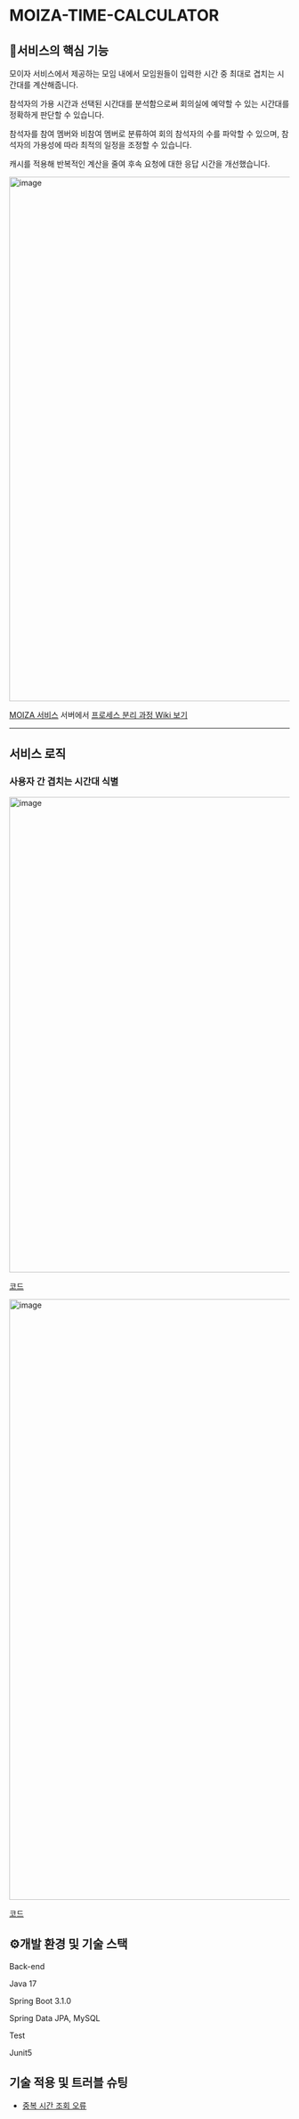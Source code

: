 # MOIZA-TIME-CALCULATOR

## 📌서비스의 핵심 기능
모이자 서비스에서 제공하는 모임 내에서 모임원들이 입력한 시간 중 최대로 겹치는 시간대를 계산해줍니다.

참석자의 가용 시간과 선택된 시간대를 분석함으로써 회의실에 예약할 수 있는 시간대를 정확하게 판단할 수 있습니다.

참석자를 참여 멤버와 비참여 멤버로 분류하여 회의 참석자의 수를 파악할 수 있으며, 참석자의 가용성에 따라 최적의 일정을 조정할 수 있습니다.

캐시를 적용해 반복적인 계산을 줄여 후속 요청에 대한 응답 시간을 개선했습니다.

<img width="942" alt="image" src="https://github.com/iyk2h/MOIZA-TIME-CALCULATOR/assets/17765939/ab448e27-2b4c-4a51-ae7d-833dbb11252a">

[MOIZA 서비스](https://github.com/llBackend7/MOIZA) 서버에서 [프로세스 분리 과정 Wiki 보기](https://github.com/iyk2h/MOIZA-TIME-CALCULATOR/wiki/%EA%B2%B9%EC%B9%98%EB%8A%94-%EC%8B%9C%EA%B0%84-TOP10-%EA%B3%84%EC%82%B0-%ED%94%84%EB%A1%9C%EC%84%B8%EC%8A%A4-%EB%B6%84%EB%A6%AC-%EA%B3%BC%EC%A0%95)

---

## 서비스 로직

### 사용자 간 겹치는 시간대 식별

<img width="854" alt="image" src="https://github.com/iyk2h/MOIZA-TIME-CALCULATOR/assets/17765939/14c5bc93-5081-426e-8d15-5bd55253cb64">

[코드](https://github.com/iyk2h/MOIZA-TIME-CALCULATOR/blob/782f82a738f142b3e7f0143939d1c29b9b0c723f/src/main/java/com/ll/moizatimecalculator/boundedContext/selectedTime/service/SelectedTimeService.java#L36)

<img width="1079" alt="image" src="https://github.com/iyk2h/MOIZA-TIME-CALCULATOR/assets/17765939/a1e0bbd3-f13c-46f6-ad20-0234cb3f8989">

[코드](https://github.com/iyk2h/MOIZA-TIME-CALCULATOR/blob/782f82a738f142b3e7f0143939d1c29b9b0c723f/src/main/java/com/ll/moizatimecalculator/boundedContext/selectedTime/service/SelectedTimeService.java#L63)

## ⚙️개발 환경 및 기술 스택
Back-end

Java 17

Spring Boot 3.1.0

Spring Data JPA, MySQL

Test

Junit5

## 기술 적용 및 트러블 슈팅

- [중복 시간 조회 오류](https://github.com/iyk2h/MOIZA-TIME-CALCULATOR/wiki/%E1%84%8C%E1%85%AE%E1%86%BC%E1%84%87%E1%85%A9%E1%86%A8-%E1%84%89%E1%85%B5%E1%84%80%E1%85%A1%E1%86%AB-%E1%84%8C%E1%85%A9%E1%84%92%E1%85%AC-%E1%84%8B%E1%85%A9%E1%84%85%E1%85%B2)
